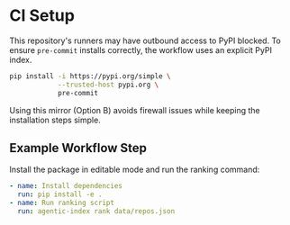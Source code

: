 # CI Setup

This repository's runners may have outbound access to PyPI blocked. To ensure `pre-commit` installs correctly, the workflow uses an explicit PyPI index.

```bash
pip install -i https://pypi.org/simple \
            --trusted-host pypi.org \
            pre-commit
```

Using this mirror (Option B) avoids firewall issues while keeping the installation steps simple.

## Example Workflow Step

Install the package in editable mode and run the ranking command:

```yaml
- name: Install dependencies
  run: pip install -e .
- name: Run ranking script
  run: agentic-index rank data/repos.json
```
